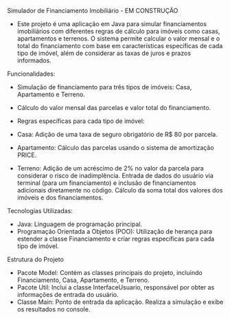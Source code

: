 Simulador de Financiamento Imobiliário - EM CONSTRUÇÃO 

- Este projeto é uma aplicação em Java para simular financiamentos imobiliários com diferentes regras de cálculo para imóveis como casas, apartamentos e terrenos. O sistema permite calcular o valor mensal e o total do financiamento com base em características específicas de cada tipo de imóvel, além de considerar as taxas de juros e prazos informados.

Funcionalidades: 
- Simulação de financiamento para três tipos de imóveis: Casa, Apartamento e Terreno.
- Cálculo do valor mensal das parcelas e valor total do financiamento.

  
- Regras específicas para cada tipo de imóvel:
- Casa: Adição de uma taxa de seguro obrigatório de R$ 80 por parcela.
- Apartamento: Cálculo das parcelas usando o sistema de amortização PRICE.
- Terreno: Adição de um acréscimo de 2% no valor da parcela para considerar o risco de inadimplência.
Entrada de dados do usuário via terminal (para um financiamento) e inclusão de financiamentos adicionais diretamente no código. Cálculo da soma total dos valores dos imóveis e dos financiamentos.

Tecnologias Utilizadas:
- Java: Linguagem de programação principal.
- Programação Orientada a Objetos (POO): Utilização de herança para estender a classe Financiamento e criar regras específicas para cada tipo de imóvel.

Estrutura do Projeto
- Pacote Model: Contém as classes principais do projeto, incluindo Financiamento, Casa, Apartamento, e Terreno.
- Pacote Util: Inclui a classe InterfaceUsuario, responsável por obter as informações de entrada do usuário.
- Classe Main: Ponto de entrada da aplicação. Realiza a simulação e exibe os resultados no console.
